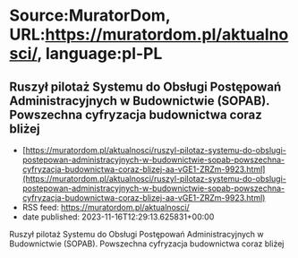 # Source:MuratorDom, URL:https://muratordom.pl/aktualnosci/, language:pl-PL

## Ruszył pilotaż Systemu do Obsługi Postępowań Administracyjnych w Budownictwie (SOPAB). Powszechna cyfryzacja budownictwa coraz bliżej
 - [https://muratordom.pl/aktualnosci/ruszyl-pilotaz-systemu-do-obslugi-postepowan-administracyjnych-w-budownictwie-sopab-powszechna-cyfryzacja-budownictwa-coraz-blizej-aa-vGE1-ZRZm-9923.html](https://muratordom.pl/aktualnosci/ruszyl-pilotaz-systemu-do-obslugi-postepowan-administracyjnych-w-budownictwie-sopab-powszechna-cyfryzacja-budownictwa-coraz-blizej-aa-vGE1-ZRZm-9923.html)
 - RSS feed: https://muratordom.pl/aktualnosci/
 - date published: 2023-11-16T12:29:13.625831+00:00

Ruszył pilotaż Systemu do Obsługi Postępowań Administracyjnych w Budownictwie (SOPAB). Powszechna cyfryzacja budownictwa coraz bliżej

